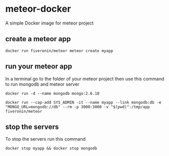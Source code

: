 # meteor-docker # 
A simple Docker image for meteor project

## create a meteor app ##

    docker run fiveronin/meteor meteor create myapp

## run your meteor app ##

In a terminal go to the folder of your meteor project then use this command to run mongodb and meteor server


    docker run -d --name mongodb mongo:2.6.10  

    docker run --cap-add SYS_ADMIN -it --name myapp --link mongodb:db -e "MONGO_URL=mongodb://db" --rm -p 3000:3000 -v "$(pwd)":/tmp/app fiveronin/meteor


## stop the servers ##

To stop the servers run this command

    docker stop myapp && docker stop mongodb
